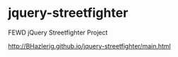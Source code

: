 jquery-streetfighter
====================

FEWD jQuery Streetfighter Project


http://BHazlerig.github.io/jquery-streetfighter/main.html

